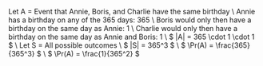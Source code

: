 Let A = Event that Annie, Boris, and Charlie have the same birthday \\
Annie has a birthday on any of the 365 days: 365 \\
Boris would only then have a birthday on the same day as Annie: 1 \\
Charlie would only then have a birthday on the same day as Annie and Boris: 1 \\
$ |A| = 365 \cdot 1 \cdot 1 $ \\
Let S = All possible outcomes \\
$ |S| = 365^3 $ \\
$ \Pr(A) = \frac{365}{365^3} $ \\
$ \Pr(A) = \frac{1}{365^2} $
